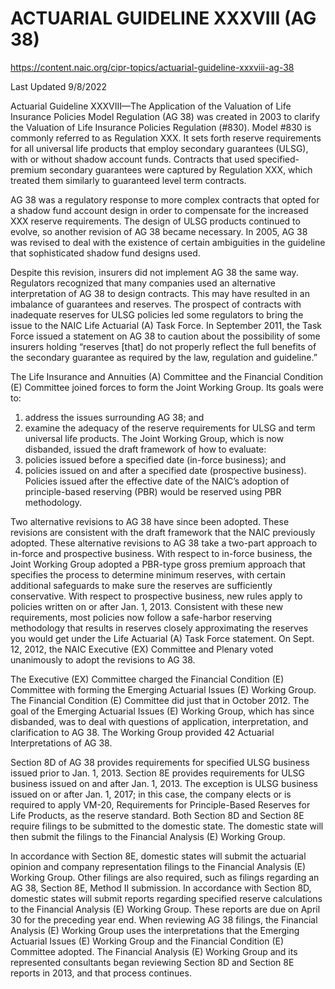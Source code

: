 # ACTUARIAL GUIDELINE XXXVIII (AG 38)
https://content.naic.org/cipr-topics/actuarial-guideline-xxxviii-ag-38

Last Updated 9/8/2022

Actuarial Guideline XXXVIII—The Application of the Valuation of Life Insurance Policies Model Regulation (AG 38) was created in 2003 to clarify the Valuation of Life Insurance Policies Regulation (#830). Model #830 is commonly referred to as Regulation XXX. It sets forth reserve requirements for all universal life products that employ secondary guarantees (ULSG), with or without shadow account funds. Contracts that used specified-premium secondary guarantees were captured by Regulation XXX, which treated them similarly to guaranteed level term contracts.

AG 38 was a regulatory response to more complex contracts that opted for a shadow fund account design in order to compensate for the increased XXX reserve requirements. The design of ULSG products continued to evolve, so another revision of AG 38 became necessary. In 2005, AG 38 was revised to deal with the existence of certain ambiguities in the guideline that sophisticated shadow fund designs used.

Despite this revision, insurers did not implement AG 38 the same way. Regulators recognized that many companies used an alternative interpretation of AG 38 to design contracts. This may have resulted in an imbalance of guarantees and reserves. The prospect of contracts with inadequate reserves for ULSG policies led some regulators to bring the issue to the NAIC Life Actuarial (A) Task Force. In September 2011, the Task Force issued a statement on AG 38 to caution about the possibility of some insurers holding “reserves [that] do not properly reflect the full benefits of the secondary guarantee as required by the law, regulation and guideline.”

The Life Insurance and Annuities (A) Committee and the Financial Condition (E) Committee joined forces to form the Joint Working Group. Its goals were to: 
1) address the issues surrounding AG 38; and 
2) examine the adequacy of the reserve requirements for ULSG and term universal life products. 
The Joint Working Group, which is now disbanded, issued the draft framework of how to evaluate: 
1) policies issued before a specified date (in-force business); and 
2) policies issued on and after a specified date (prospective business). Policies issued after the effective date of the NAIC’s adoption of principle-based reserving (PBR) would be reserved using PBR methodology.

Two alternative revisions to AG 38 have since been adopted. These revisions are consistent with the draft framework that the NAIC previously adopted. These alternative revisions to AG 38 take a two-part approach to in-force and prospective business. With respect to in-force business, the Joint Working Group adopted a PBR-type gross premium approach that specifies the process to determine minimum reserves, with certain additional safeguards to make sure the reserves are sufficiently conservative. With respect to prospective business, new rules apply to policies written on or after Jan. 1, 2013. Consistent with these new requirements, most policies now follow a safe-harbor reserving methodology that results in reserves closely approximating the reserves you would get under the Life Actuarial (A) Task Force statement. On Sept. 12, 2012, the NAIC Executive (EX) Committee and Plenary voted unanimously to adopt the revisions to AG 38.

The Executive (EX) Committee charged the Financial Condition (E) Committee with forming the Emerging Actuarial Issues (E) Working Group. The Financial Condition (E) Committee did just that in October 2012. The goal of the Emerging Actuarial Issues (E) Working Group, which has since disbanded, was to deal with questions of application, interpretation, and clarification to AG 38. The Working Group provided 42 Actuarial Interpretations of AG 38.

Section 8D of AG 38 provides requirements for specified ULSG business issued prior to Jan. 1, 2013. Section 8E provides requirements for ULSG business issued on and after Jan. 1, 2013. The exception is ULSG business issued on or after Jan. 1, 2017; in this case, the company elects or is required to apply VM-20, Requirements for Principle-Based Reserves for Life Products, as the reserve standard. Both Section 8D and Section 8E require filings to be submitted to the domestic state. The domestic state will then submit the filings to the Financial Analysis (E) Working Group.

In accordance with Section 8E, domestic states will submit the actuarial opinion and company representation filings to the Financial Analysis (E) Working Group. Other filings are also required, such as filings regarding an AG 38, Section 8E, Method II submission. In accordance with Section 8D, domestic states will submit reports regarding specified reserve calculations to the Financial Analysis (E) Working Group. These reports are due on April 30 for the preceding year end. When reviewing AG 38 filings, the Financial Analysis (E) Working Group uses the interpretations that the Emerging Actuarial Issues (E) Working Group and the Financial Condition (E) Committee adopted. The Financial Analysis (E) Working Group and its represented consultants began reviewing Section 8D and Section 8E reports in 2013, and that process continues.

